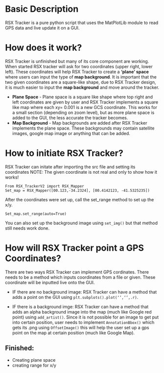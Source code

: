 # Basic Description
RSX Tracker is a pure python script that uses the MatPlotLib module to read GPS data and live update it on a GUI.

# How does it work?
RSX Tracker is unfinished but many of its core component are working. When started RSX tracker will ask for two coordinates (upper right, lower left). These coordinates will help RSX Tracker to create a **‘plane’ space** where users can input the type of **map background**. It is important that the two given coordinates are a square-like shape, due to RSX Tracker design, it is much easier to input the **map background** and move around the tracker.

* **Plane Space** - Plane space is a square like shape where top right and left coordinates are given by user and RSX Tracker implements a square like map where each xy= 0.001 is a new GCS coordinate. This works for a small section (depending on zoom level), but as more plane space is added to the GUI, the less accurate the tracker becomes.
* **Map Background** - Map backgrounds are added after RSX Tracker implements the plane space. These backgrounds may contain satellite images, google map image or anything that can be added.

# How to initiate RSX Tracker?
RSX Tracker can initate after importing the src file and setting its coordinates NOTE: The given coordinate is not real and only to show how it works!
```
From RSX_TrackerV2 import RSX_Mapper
Set_map = RSX_Mapper([00.123,-34.2324], [00.4142123, -41.5325235])
```

After the coordinates were set up, call the set_range method to set up the x/y.
```
Set_map.set_range(auto=True)
```

You can also set up the background image using `set_img()` but that method still needs work done.

# How will RSX Tracker point a GPS Coordinates?
There are two ways RSX Tracker can implement GPS cordinates. There needs to be a method which inputs coordinates from a file or given. These coordinate will be inputted live onto the GUI.

* IF there are no background image:
RSX Tracker can have a method that adds a point on the GUI using `plt.subplots().plot(‘’,’’,.r)`.

* IF there is a background imge:
RSX Tracker can have a method that adds an alpha background image into the map (much like Google red point) using `add_artist()`. Since it is not possible for an image to get put into certain position, user needs to implement `AnnotationBbox()` which gets its .png using `OffsetImage()` this will help the user set up a gps point on the map at certain position (much like Google Map).


## Finished:
* Creating plane space
* creating range for x/y



